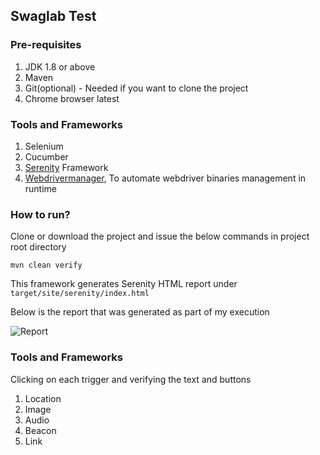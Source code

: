 ## Swaglab Test

### Pre-requisites
1. JDK 1.8 or above
2. Maven
3. Git(optional) - Needed if you want to clone the project
4. Chrome browser latest

### Tools and Frameworks
1. Selenium
2. Cucumber
3. [Serenity](http://www.thucydides.info/#/) Framework
4. [Webdrivermanager](https://github.com/bonigarcia/webdrivermanager), To automate webdriver binaries management in runtime

### How to run?
Clone or download the project and issue the below commands in project root directory

```
mvn clean verify
```

This framework generates Serenity HTML report under `target/site/serenity/index.html`
 
 Below is the report that was generated as part of my execution
 
![Report](/readme/report.png)

### Tools and Frameworks
Clicking on each trigger and verifying the text and buttons
1. Location
2. Image
3. Audio
4. Beacon
5. Link

